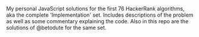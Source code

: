 My personal JavaScript solutions for the first 76 HackerRank algorithms, aka the complete 'Implementation' set. 
Includes descriptions of the problem as well as some commentary explaining the code.
Also in this repo are the solutions of @betodute for the same set.
